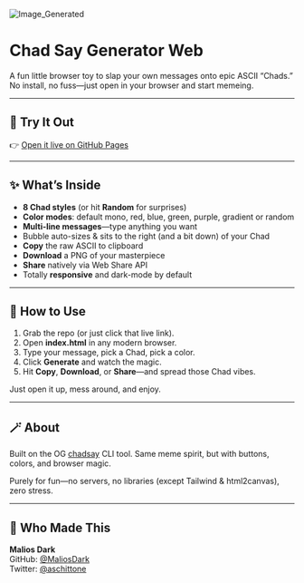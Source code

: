 ![Image_Generated](image.png)

# Chad Say Generator Web

A fun little browser toy to slap your own messages onto epic ASCII “Chads.” No install, no fuss—just open in your browser and start memeing.

---

## 🚀 Try It Out

👉 [Open it live on GitHub Pages](https://maliosdark.github.io/chad-say-generator)

---

## ✨ What’s Inside

- **8 Chad styles** (or hit **Random** for surprises)  
- **Color modes**: default mono, red, blue, green, purple, gradient or random  
- **Multi-line messages**—type anything you want  
- Bubble auto-sizes & sits to the right (and a bit down) of your Chad  
- **Copy** the raw ASCII to clipboard  
- **Download** a PNG of your masterpiece  
- **Share** natively via Web Share API  
- Totally **responsive** and dark-mode by default

---

## 🧰 How to Use

1. Grab the repo (or just click that live link).  
2. Open **index.html** in any modern browser.  
3. Type your message, pick a Chad, pick a color.  
4. Click **Generate** and watch the magic.  
5. Hit **Copy**, **Download**, or **Share**—and spread those Chad vibes.

Just open it up, mess around, and enjoy.

---

## 🪄 About

Built on the OG [chadsay](https://github.com/agvxov/chadsay) CLI tool. Same meme spirit, but with buttons, colors, and browser magic.

Purely for fun—no servers, no libraries (except Tailwind & html2canvas), zero stress.

---

## 👤 Who Made This

**Malios Dark**  
GitHub: [@MaliosDark](https://github.com/MaliosDark)  
Twitter: [@aschittone](https://x.com/aschittone)
